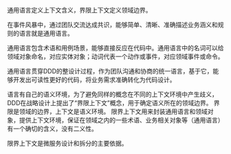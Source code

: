 通用语言定义上下文含义，界限上下文定义领域边界。

在事件风暴中，通过团队交流达成共识，能够简单、清晰、准确描述业务涵义和规则的语言就是通用语言。

通用语言包含术语和用例场景，能够直接反应在代码中。通用语言中的名词可以给领域对象命名，对应实体对象；动词代表一个动作或事件，对应领域事件或命令。

通用语言贯穿DDD的整设计过程，作为团队沟通和协商的统一语言，基于它，能够开发出可读性更好的代码，将业务需求准确转化为代码设计。

语言有自己的语义环境，为了避免同样的概念在不同的上下文环境中产生歧义，DDD在战略设计上提出了“界限上下文”概念，用于确定语义所在的领域边界。
界限是领域的边界，上下文是语义环境。
限界上下文用来封装通用语言和领域对象，提供上下文环境，保证在领域之内的一些术语、业务相关对象等（通用语言）有一个确切的含义，没有二义性。 

限界上下文是微服务设计和拆分的主要依据。

